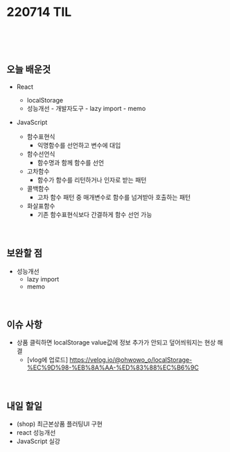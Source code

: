 # 220714 TIL

<br /><br /><br />

## 오늘 배운것

- React

  - localStorage
  - 성능개선 - 개발자도구 - lazy import - memo
    <br />

- JavaScript
  - 함수표현식
    - 익명함수를 선언하고 변수에 대입
  - 함수선언식
    - 함수명과 함께 함수를 선언
  - 고차함수
    - 함수가 함수를 리턴하거나 인자로 받는 패턴
  - 콜백함수
    - 고차 함수 패턴 중 매개변수로 함수를 넘겨받아 호출하는 패턴
  - 화살표함수
    - 기존 함수표현식보다 간결하게 함수 선언 가능
      <br /><br /><br />

## 보완할 점

- 성능개선
  - lazy import
  - memo
    <br /><br /><br />

## 이슈 사항

- 상품 클릭하면 localStorage value값에 정보 추가가 안되고 덮어씌워지는 현상 해결
  - [vlog에 업로드] https://velog.io/@ohwowo_o/localStorage-%EC%9D%98-%EB%8A%AA-%ED%83%88%EC%B6%9C
    <br /><br /><br />

## 내일 할일

- (shop) 최근본상품 플러팅UI 구현
- react 성능개선
- JavaScript 실강

